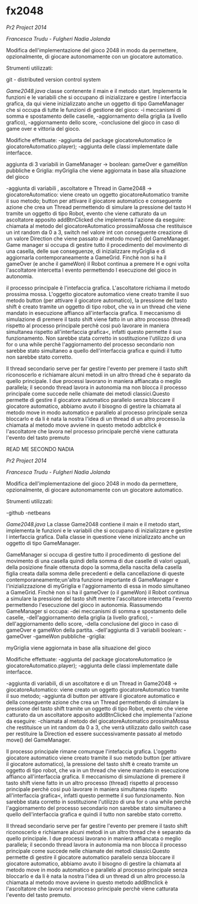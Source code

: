 fx2048
======


*Pr2 Project 2014*

*Francesca Trudu* -
*Fulgheri Nadia Jolanda*

Modifica dell'implementazione del gioco 2048 in modo da permettere, opzionalmente, di giocare autonomamente con un giocatore automatico. 



Strumenti utilizzati:

git - distributed version control system


*Game2048.java*
classe contenente il main e il metodo start.
Implementa le funzioni e le variabili che si occupano di inizializzare e gestire l interfaccia grafica,
da qui viene inizializzato anche un oggetto di tipo GameManager che si occupa di tutte le funzioni di gestione del gioco: 
-i meccanismi di somma e spostamento delle caselle, 
-aggiornamento della griglia (a livello grafico), 
-aggiornamento dello score, 
-conclusione del gioco in caso di game over e vittoria del gioco.


Modifiche effettuate:
-aggiunta del package giocatoreAutomatico (e giocatoreAutomatico.player);
-aggiunta delle classi implementate dalle interfacce.

aggiunta di 3 variabili in GameManager -> boolean: gameOver e gameWon pubbliche e Griglia: myGriglia che viene aggiornata in base alla situazione del gioco


-aggiunta di variabili , ascoltatore e Thread in Game2048 -> 
giocatoreAutomatico: viene creato un oggetto giocatoreAutomatico tramite il suo metodo; 
button per attivare il giocatore automatico e conseguente azione che crea un Thread permettendo di simulare la pressione del tasto H tramite un oggetto di tipo Robot, evento che viene catturato da un ascoltatore apposito addBtnClicked che implementa l'azione da eseguire: 
chiamata al metodo del giocatoreAutomatico prossimaMossa che restituisce un int random da 0 a 3, switch nel valore int con conseguente creazione di un valore Direction che viene passato al metodo move() del GameManager.
Game manager  si occupa di gestire tutto il procedimento del movimento di una casella, delle sue conseguenze, di inizializzare  myGriglia e di aggiornarla contemporaneamente a GameGrid.
Finchè non si ha il gameOver (e anche il gameWon) il Robot continua a premere H e ogni volta l'ascoltatore intercetta l evento permettendo l esecuzione del gioco in autonomia.

il processo principale è l'intefaccia grafica.
L'ascoltatore richiama il metodo prossima mossa.
L'oggetto giocatore automatico viene creato tramite il suo metodo button (per attivare il giocatore automatico), la pressione del tasto shift è creato tramite un oggetto di tipo robot, che va in un thread che viene mandato in esecuzione affianco all'interfaccia grafica.
Il meccanismo di simulazione di premere il tasto shift viene fatto in un altro processo (thread) rispetto al processo principale perchè cosi può lavorare in maniera simultanea rispetto all'interfaccia grafica<, infatti questo permette il suo funzionamento. Non sarebbe stata corretto in sostituzione l'utilizzo  di una for o una while perchè l'aggiornamento del processo secondario non sarebbe stato simultaneo a quello dell'interfaccia grafica e quindi il tutto non sarebbe stato corretto.

Il thread secondario serve per far gestire l'evento per premere il tasto shift riconoscerlo e richiamare alcuni metodi in un altro thread che è separato da quello principale.
I due processi lavorano in maniera affiancata o meglio parallela; il secondo thread lavora in autonomia ma non blocca il processo principale come succede nelle chiamate dei metodi classici.Questo permette di gestire il giocatore automatico parallelo senza bloccare il giocatore automatico, abbiamo avuto il bisogno di gestire la chiamata al metodo move in modo automatico e parallelo al processo principale senza bloccarlo e da li è nata la nostra l'idea di un thread di un altro processo.la chiamata al metodo move avviene in questo metodo 
adbtclick è l'ascoltatore che lavora nel processo principale perchè viene catturata l'evento del tasto premuto 


READ ME SECONDO NADIA

*Pr2 Project 2014*

*Francesca Trudu* -
*Fulgheri Nadia Jolanda*

Modifica dell'implementazione del gioco 2048 in modo da permettere, opzionalmente, di giocare autonomamente con un giocatore automatico. 



Strumenti utilizzati:

-github
-netbeans

*Game2048.java*
La classe Game2048 contiene il main e il metodo start, implementa le funzioni e le variabili che si occupano di inizializzare e gestire l interfaccia grafica.
Dalla classe in questione viene inizializzato anche un oggetto di tipo GameManager.


GameManager  si occupa di gestire tutto il procedimento di gestione del movimento di una casella quindi della somma di due caselle di valori uguali, della posizione finale ottenuta dopo la somma,della nascita della casella figlia creata dalla somma delle precedenti e della cancellazione di queste contemporaneamente;un'altra funzione importante di GameManager e l'inizializzazione di  myGriglia e l'aggiornamento di essa in modo simultaneo a GameGrid.
Finchè non si ha il gameOver (o il gameWon) il Robot continua a simulare la pressione del tasto shift mentre  l'ascoltatore intercetta l'evento permettendo l'esecuzione del gioco in autonomia.
Riassumendo GameManager si occupa:
-dei meccanismi di somma e spostamento delle caselle, 
-dell'aggiornamento della griglia (a livello grafico), 
-dell'aggiornamento dello score, 
-della conclusione del gioco in caso di gameOver e gameWon della partita.
-dell'aggiunta di 3 variabili boolean:
    -gameOver 
    -gameWon pubbliche 
    -griglia:
    
  myGriglia viene aggiornata in base alla situazione del gioco

Modifiche effettuate:
-aggiunta del package giocatoreAutomatico (e giocatoreAutomatico.player);
-aggiunta delle classi implementate dalle interfacce.



-aggiunta di variabili, di un ascoltatore e di un Thread in Game2048 -> giocatoreAutomatico: viene creato un oggetto giocatoreAutomatico tramite il suo metodo; 
-aggiunta di button per attivare il giocatore automatico e della conseguente azione che crea un Thread permettendo di simulare la pressione del tasto shift tramite un oggetto di tipo Robot, evento che viene catturato da un ascoltatore apposito addBtnClicked che implementa l'azione da eseguire: 
-chiamata al metodo del giocatoreAutomatico prossimaMossa che restituisce un int random da 0 a 3, che verrà utilizzato dallo switch case per restituire la Direction ed essere successivamente passato al metodo move() del GameManager.


Il processo principale rimane comunque l'intefaccia grafica.
L'oggetto giocatore automatico viene creato tramite il suo metodo button (per attivare il giocatore automatico), la pressione del tasto shift è creato tramite un oggetto di tipo robot, che va in un thread che viene mandato in esecuzione affianco all'interfaccia grafica.
Il meccanismo di simulazione di premere il tasto shift viene fatto in un altro processo (thread) rispetto al processo principale perchè cosi può lavorare in maniera simultanea rispetto all'interfaccia grafica<, infatti questo permette il suo funzionamento. Non sarebbe stata corretto in sostituzione l'utilizzo  di una for o una while perchè l'aggiornamento del processo secondario non sarebbe stato simultaneo a quello dell'interfaccia grafica e quindi il tutto non sarebbe stato corretto.

Il thread secondario serve per far gestire l'evento per premere il tasto shift riconoscerlo e richiamare alcuni metodi in un altro thread che è separato da quello principale.
I due processi lavorano in maniera affiancata o meglio parallela; il secondo thread lavora in autonomia ma non blocca il processo principale come succede nelle chiamate dei metodi classici.Questo permette di gestire il giocatore automatico parallelo senza bloccare il giocatore automatico, abbiamo avuto il bisogno di gestire la chiamata al metodo move in modo automatico e parallelo al processo principale senza bloccarlo e da li è nata la nostra l'idea di un thread di un altro processo.la chiamata al metodo move avviene in questo metodo 
addBtnclick è l'ascoltatore che lavora nel processo principale perchè viene catturata l'evento del tasto premuto.
